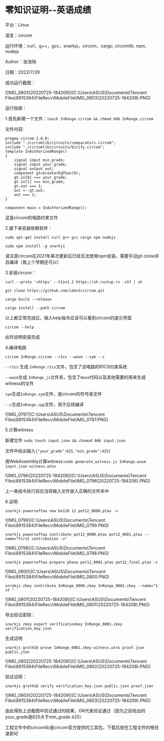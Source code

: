 # 					零知识证明--英语成绩

平台：Linux

语言：circom

运行环境：curl，g++，gcc，snarkjs，circom，cargo, circomlib, npm, nodejs

Author：张浩旸

日期：2022/7/29

成功运行截图：

![IMG_0803(20220725-184209)](C:\Users\ASUS\Documents\Tencent Files\8915384\FileRecv\MobileFile\IMG_0803(20220725-184209).PNG)



运行指南：

1.首先新建一个文件：`touch InRange.circom && chmod 666 InRange.circom`

文件内容:

~~~
pragma circom 2.0.0;
include "./circomlib/circuits/comparators.circom";
include "./circomlib/circuits/bitify.circom";
template InAuthorizedRange()
{
	signal input min_grade;
	signal input your_grade;
	signal output out;
	component gt=GreaterEqThan(9);
	gt.in[0] <== your_grade;
	gt.in[1] <== min_grade;
	gt.out === 1;
	out <--gt.out;
	out === 1;
}

component main = InAuthorizedRange();
~~~

这是circom的电路约束文件

2.接下来安装依赖软件：

`sudo apt-get install curl g++ gcc cargo npm nodejs`

`sudo npm install -g snarkjs`

请注意circom在2021年某次更新后已经无法使用npm安装，需要手动git clone并且编译（我上个学期还可以）

3.安装circom：

`curl --proto '=https' --t1sv1.2 https://sh.rustup.rs -sSf | sh`

`git clone https://github.com/iden3/circom.git`

`cargo build --release`

`cargo install --path circom`

以上都正常完成后，输入help指令应该可以看到circom的提示界面

`circom --help`

此时说明安装完成



4.编译电路

`circom InRange.circom --r1cs --wasm --sym --c`

`--r1cs` 生成 `InRange.r1cs`文件，包含了该电路的R1CS约束系统

`--wasm`生成 `InRange_js`文件夹，包含了`Wasm`代码以及其他需要的用来生成witness的文件

`sym`生成`InRange.sym`文件，是circom的符号表文件

`--c`生成`InRange.cpp`文件，用于后续编译

![IMG_0797](C:\Users\ASUS\Documents\Tencent Files\8915384\FileRecv\MobileFile\IMG_0797.PNG)

5.计算witness

新建文件 `sudo touch input.json && chomod 666 input.json `

文件中给出输入`{"your_grade":625,"min_grade":425}`

用WebAssembly计算witness:`node generate_witness.js InRange.wasm input.json witness.wtns`

![IMG_0796(20220725-184206)](C:\Users\ASUS\Documents\Tencent Files\8915384\FileRecv\MobileFile\IMG_0796(20220725-184206).PNG)

上一条指令执行前应当将输入文件放入正确的文件夹中



6.证明

`snarkjs powersoftau new bn128 12 pot12_0000.ptau -v`

![IMG_0799](C:\Users\ASUS\Documents\Tencent Files\8915384\FileRecv\MobileFile\IMG_0799.PNG)

`snarkjs powersoftau contribute pot12_0000.ptau pot12_0001.ptau --name="First contribution -v"`

![IMG_0798](C:\Users\ASUS\Documents\Tencent Files\8915384\FileRecv\MobileFile\IMG_0798.PNG)

`snarkjs powersoftau prepare phase pot12_0001.ptau pot12_final.ptau -v`

![IMG_0800](C:\Users\ASUS\Documents\Tencent Files\8915384\FileRecv\MobileFile\IMG_0800.PNG)

`snrakjs zkey contribute InRange_0000.zkey InRange_0001.zkey --name="1 st "`

![IMG_0801(20220725-184208)](C:\Users\ASUS\Documents\Tencent Files\8915384\FileRecv\MobileFile\IMG_0801(20220725-184208).PNG)



导出验证密钥：

`snarkjs zkey export verificationkey InRange_0001.zkey verification_key.json`

生成证明

`snarkjs groth16 prove InRange_0001.zkey witness.wtns proof.json public,json`

![IMG_0802(20220725-184208)](C:\Users\ASUS\Documents\Tencent Files\8915384\FileRecv\MobileFile\IMG_0802(20220725-184208).PNG)

验证证明：

`snarkjs groth16 verify verification_key.json public.json proof.json`

![IMG_0803(20220725-184209)](C:\Users\ASUS\Documents\Tencent Files\8915384\FileRecv\MobileFile\IMG_0803(20220725-184209).PNG)

由此得到上述截图中验证通过的结果，OK代表验证通过（因为之前给出的your_grade是625大于min_grade 425）

工程文件中的circomlib是circom官方提供的工具包，下载后放在工程文件的根目录即可
